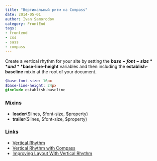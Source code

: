 ```yaml
---
title: "Вертикальный ритм на Compass"
date: 2014-05-01
author: Ivan Samorodov
category: FrontEnd
tags: 
- frontend
- css
- sass
- compass
---
```



Create a vertical rhythm for your site by setting the **$base-font-size** and **$base-line-height** variables and then including the **establish-baseline** mixin at the root of your document.

```sass
$base-font-size: 16px
$base-line-height: 24px
@include establish-baseline
```

### Mixins

- **leader**($lines, $font-size, $property)
- **trailer**($lines, $font-size, $property)

### Links

- [Vertical Rhythm](http://compass-style.org/reference/compass/typography/vertical_rhythm/)
- [Vertical Rhythm with Compass](http://atendesigngroup.com/blog/vertical-rhythm-compass)
- [Improving Layout With Vertical Rhythm](http://webdesign.tutsplus.com/articles/improving-layout-with-vertical-rhythm--webdesign-14070)